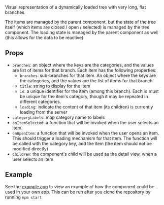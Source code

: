 Visual representation of a dynamically loaded tree with very long, flat branches.

The items are managed by the parent component, but the state of the tree itself (which items are closed / open / selected) is managed by the tree component.
The loading state is managed by the parent component as well (this allows for the data to be reactive)

Props
-----

 * `branches`: an object where the keys are the categories, and the values are list of items for that branch.  Each item has the following properties:
    - `branches`: sub-branches for that item.  An object where the keys are the categories, and the values are the list of items for that branch.
    - `title`: string to display for the item
    - `id`: a unique identifier for the item (among this branch).  Each id must be unique for the item's category, though it may be repeated in different categories.
    - `loading`: indicate the content of that item (its children) is currently loading from the server
 * `categoryLabels`: map category name to labels
 * `onItemSelected`: a function that will be invoked when the user selects an item.
 * `onOpenItem`: a function that will be invoked when the user opens an item.  This should trigger a loading mechanism for that item.  The function will be called with the category key, and the item (the item should not be modified directly)
 * `children`: the component's child will be used as the detail view, when a user selects an item

Example
-------

See the [example app](https://github.com/nicocrm/flat-tree/blob/master/example/App.jsx) to view an example of how the component could be used in your own app.  This can be run after you clone the repository by running `npm start`

